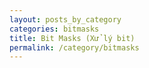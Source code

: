 ```yaml
---
layout: posts_by_category
categories: bitmasks
title: Bit Masks (Xử lý bit)
permalink: /category/bitmasks
---
```

